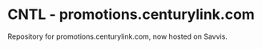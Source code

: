 CNTL - promotions.centurylink.com
===============

Repository for promotions.centurylink.com, now hosted on Savvis.

